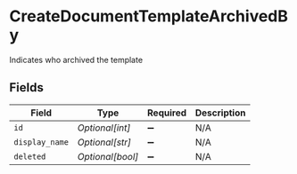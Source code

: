 # CreateDocumentTemplateArchivedBy

Indicates who archived the template


## Fields

| Field              | Type               | Required           | Description        |
| ------------------ | ------------------ | ------------------ | ------------------ |
| `id`               | *Optional[int]*    | :heavy_minus_sign: | N/A                |
| `display_name`     | *Optional[str]*    | :heavy_minus_sign: | N/A                |
| `deleted`          | *Optional[bool]*   | :heavy_minus_sign: | N/A                |